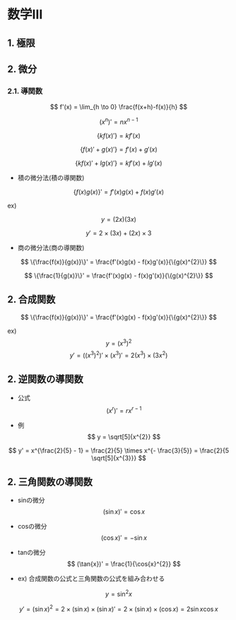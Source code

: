 # 数学Ⅲ

## 1. 極限

## 2. 微分
### 2.1. 導関数

$$
f'(x) = \lim_{h \to 0} \frac{f(x+h)-f(x)}{h}
$$



$$
(x^{n})' = nx^{n-1}
$$

$$
\{k{f(x)'}\} = kf'(x)
$$

$$
\{{f(x)'} + g(x)'\} = f'(x) + g'(x)
$$

$$
\{k{f(x)'} + lg(x)'\} = kf'(x) + lg'(x)
$$


- 積の微分法(積の導関数)  

$$
\{f(x)g(x)\}' = f'(x)g(x) + f(x)g'(x)
$$

ex)

$$
y = (2x)(3x)
$$

$$
y' = 2 \times (3x) + (2x)\times 3
$$

- 商の微分法(商の導関数)  

$$
\{\frac{f(x)}{g(x)}\}' = \frac{f'(x)g(x) - f(x)g'(x)}{\{g(x)^{2}\}}
$$


$$
\{\frac{1}{g(x)}\}' = \frac{f'(x)g(x) - f(x)g'(x)}{\{g(x)^{2}\}}
$$

## 2. 合成関数  

$$
\{\frac{f(x)}{g(x)}\}' = \frac{f'(x)g(x) - f(x)g'(x)}{\{g(x)^{2}\}}
$$

ex)
$$
y=(x^{3})^{2}
$$
$$
y'=((x^{3})^{2})' \times (x^{3})' = 2(x^{3}) \times (3x^{2})
$$

## 2. 逆関数の導関数  
- 公式
$$
(x^{r})' = rx^{r-1} 
$$

- 例
$$
y = \sqrt[5]{x^{2}}
$$

$$
y' = x^{\frac{2}{5} - 1} = \frac{2}{5} \times x^{- \frac{3}{5}} = \frac{2}{5 \sqrt[5]{x^{3}}}
$$



## 2. 三角関数の導関数
- sinの微分
$$
(\sin{x})' = \cos{x}
$$

- cosの微分
$$
(\cos{x})' = -\sin{x}
$$

- tanの微分
$$
(\tan{x})' = \frac{1}{\cos{x}^{2}}
$$

- ex)
合成関数の公式と三角関数の公式を組み合わせる

$$
y = \sin^{2}{x}
$$


$$
y' = (\sin{x})^{2} = 2 \times (\sin{x}) \times (\sin{x})'= 2 \times (\sin{x}) \times (\cos{x})= 2\sin{x}\cos{x}
$$
